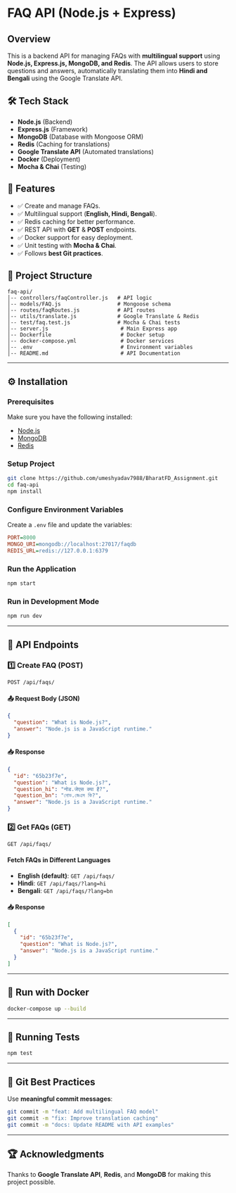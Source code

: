 # FAQ API (Node.js + Express)

## Overview
This is a backend API for managing FAQs with **multilingual support** using **Node.js, Express.js, MongoDB, and Redis**. The API allows users to store questions and answers, automatically translating them into **Hindi and Bengali** using the Google Translate API.

## 🛠 Tech Stack
- **Node.js** (Backend)
- **Express.js** (Framework)
- **MongoDB** (Database with Mongoose ORM)
- **Redis** (Caching for translations)
- **Google Translate API** (Automated translations)
- **Docker** (Deployment)
- **Mocha & Chai** (Testing)

## 📌 Features
- ✅ Create and manage FAQs.
- ✅ Multilingual support (**English, Hindi, Bengali**).
- ✅ Redis caching for better performance.
- ✅ REST API with **GET** & **POST** endpoints.
- ✅ Docker support for easy deployment.
- ✅ Unit testing with **Mocha & Chai**.
- ✅ Follows **best Git practices**.

## 📂 Project Structure
```
faq-api/
│-- controllers/faqController.js   # API logic
│-- models/FAQ.js                  # Mongoose schema
│-- routes/faqRoutes.js            # API routes
│-- utils/translate.js             # Google Translate & Redis
│-- test/faq.test.js               # Mocha & Chai tests
│-- server.js                       # Main Express app
│-- Dockerfile                      # Docker setup
│-- docker-compose.yml              # Docker services
│-- .env                            # Environment variables
│-- README.md                       # API Documentation
```

---

## ⚙️ Installation
### Prerequisites
Make sure you have the following installed:
- [Node.js](https://nodejs.org/)
- [MongoDB](https://www.mongodb.com/)
- [Redis](https://redis.io/)

### Setup Project
```bash
git clone https://github.com/umeshyadav7988/BharatFD_Assignment.git
cd faq-api
npm install
```

### Configure Environment Variables
Create a `.env` file and update the variables:
```ini
PORT=8000
MONGO_URI=mongodb://localhost:27017/faqdb
REDIS_URL=redis://127.0.0.1:6379
```

### Run the Application
```bash
npm start
```

### Run in Development Mode
```bash
npm run dev
```

---

## 🚀 API Endpoints
### 1️⃣ Create FAQ (POST)
```http
POST /api/faqs/
```
#### 📤 Request Body (JSON)
```json
{
  "question": "What is Node.js?",
  "answer": "Node.js is a JavaScript runtime."
}
```
#### 📥 Response
```json
{
  "id": "65b23f7e",
  "question": "What is Node.js?",
  "question_hi": "नोड.जेएस क्या है?",
  "question_bn": "নোড.জেএস কি?",
  "answer": "Node.js is a JavaScript runtime."
}
```

### 2️⃣ Get FAQs (GET)
```http
GET /api/faqs/
```
#### Fetch FAQs in Different Languages
- **English (default)**: `GET /api/faqs/`
- **Hindi**: `GET /api/faqs/?lang=hi`
- **Bengali**: `GET /api/faqs/?lang=bn`

#### 📥 Response
```json
[
  {
    "id": "65b23f7e",
    "question": "What is Node.js?",
    "answer": "Node.js is a JavaScript runtime."
  }
]
```

---

## 🐳 Run with Docker
```bash
docker-compose up --build
```

---

## 🧪 Running Tests
```bash
npm test
```

---

## 📖 Git Best Practices
Use **meaningful commit messages**:
```bash
git commit -m "feat: Add multilingual FAQ model"
git commit -m "fix: Improve translation caching"
git commit -m "docs: Update README with API examples"
```

---

## 🏆 Acknowledgments
Thanks to **Google Translate API**, **Redis**, and **MongoDB** for making this project possible. 

